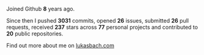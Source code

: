 Joined Github **8** years ago.

Since then I pushed **3031** commits, opened **26** issues, submitted **26** pull requests, received **237** stars across **77** personal projects and contributed to **20** public repositories.

Find out more about me on [lukasbach.com](https://lukasbach.com)
